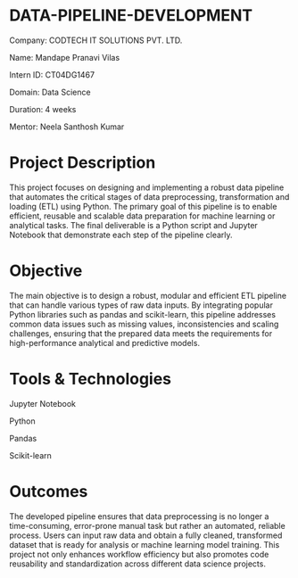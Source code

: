 # DATA-PIPELINE-DEVELOPMENT

Company: CODTECH IT SOLUTIONS PVT. LTD.

Name: Mandape Pranavi Vilas

Intern ID: CT04DG1467

Domain: Data Science

Duration: 4 weeks

Mentor: Neela Santhosh Kumar

# Project Description

This project focuses on designing and implementing a robust data pipeline that automates the critical stages of data preprocessing, transformation and loading (ETL) using Python. The primary goal of this pipeline is to enable efficient, reusable and scalable data preparation for machine learning or analytical tasks. The final deliverable is a Python script and Jupyter Notebook that demonstrate each step of the pipeline clearly.

# Objective

The main objective is to design a robust, modular and efficient ETL pipeline that can handle various types of raw data inputs. By integrating popular Python libraries such as pandas and scikit-learn, this pipeline addresses common data issues such as missing values, inconsistencies and scaling challenges, ensuring that the prepared data meets the requirements for high-performance analytical and predictive models.

# Tools & Technologies

Jupyter Notebook

Python

Pandas

Scikit-learn

# Outcomes

The developed pipeline ensures that data preprocessing is no longer a time-consuming, error-prone manual task but rather an automated, reliable process. Users can input raw data and obtain a fully cleaned, transformed dataset that is ready for analysis or machine learning model training. This project not only enhances workflow efficiency but also promotes code reusability and standardization across different data science projects.


